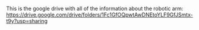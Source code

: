 This is the google drive with all of the information about the robotic arm: https://drive.google.com/drive/folders/1Fc1GfOQpwtAwDNEtoYLF9GfJSmtx-t9y?usp=sharing

